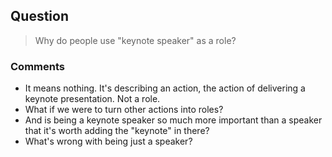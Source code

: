 ## Question

> Why do people use "keynote speaker" as a role?

### Comments

* It means nothing. It's describing an action, the action of delivering a keynote presentation. Not a role.
* What if we were to turn other actions into roles?
* And is being a keynote speaker so much more important than a speaker that it's worth adding the "keynote" in there?
* What's wrong with being just a speaker?
